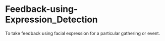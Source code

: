 # Feedback-using-Expression_Detection
To take feedback using facial expression for a particular gathering or event.
